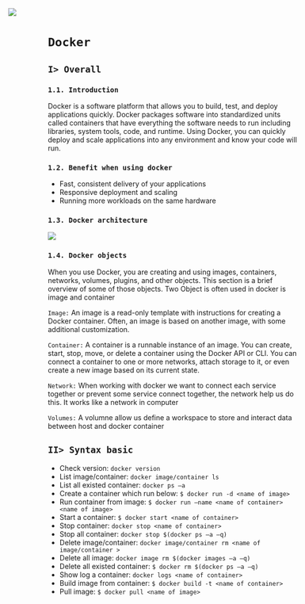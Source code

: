 
<img style="margin-left: -80px" src="https://d1.awsstatic.com/acs/characters/Logos/Docker-Logo_Horizontel_279x131.b8a5c41e56b77706656d61080f6a0217a3ba356d.png"/>

# **`Docker`**
## `I> Overall`
### `1.1. Introduction`
Docker is a software platform that allows you to build, test, and deploy applications quickly. Docker packages software into standardized units called containers that have everything the software needs to run including libraries, system tools, code, and runtime. Using Docker, you can quickly deploy and scale applications into any environment and know your code will run.

### `1.2. Benefit when using docker`
- Fast, consistent delivery of your applications
- Responsive deployment and scaling
- Running more workloads on the same hardware

### `1.3. Docker architecture`
<img style="margin: 0 auto" src="https://docs.docker.com/assets/images/architecture.svg">

### `1.4. Docker objects`
When you use Docker, you are creating and using images, containers, networks, volumes, plugins, and other objects. This section is a brief overview of some of those objects. Two Object is often used in docker is image and container

`Image:` An image is a read-only template with instructions for creating a Docker container. Often, an image is based on another image, with some additional customization. 

`Container:` A container is a runnable instance of an image. You can create, start, stop, move, or delete a container using the Docker API or CLI. You can connect a container to one or more networks, attach storage to it, or even create a new image based on its current state.

`Network:` When working with docker we want to connect each service together or prevent some service connect together, the network help us do this. It works like a network in computer

`Volumes:` A volumne allow us define a workspace to store and interact data between host and docker container

## `II> Syntax basic`
- Check version: ```docker version```
- List image/container: ```docker image/container ls```
- List all existed container: ```docker ps –a```
- Create a container which run below: ```$ docker run -d <name of image>```
- Run container from image: ```$ docker run –name <name of container> <name of image>```
- Start a container: ```$ docker start <name of container>```
- Stop container: ```docker stop <name of container>```
- Stop all container: ```docker stop $(docker ps –a –q)```
- Delete image/container: ```docker image/container rm <name of image/container >```
- Delete all image: ```docker image rm $(docker images –a –q)```
- Delete all existed container: ```$ docker rm $(docker ps –a –q)```
- Show log a container: ```docker logs <name of container>```
- Build image from container: ```$ docker build -t <name of container>```
- Pull image: ```$ docker pull <name of image>```
  